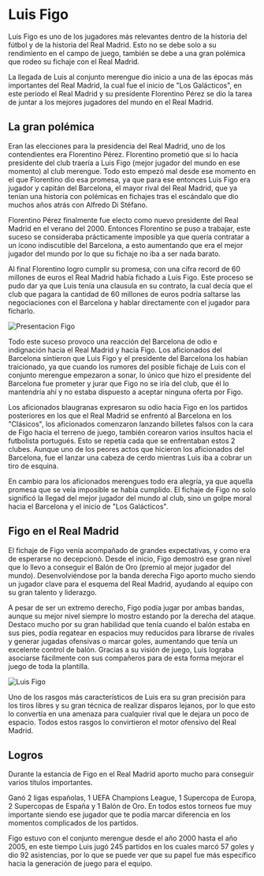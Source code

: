 # Luis Figo
Luis Figo es uno de los jugadores más relevantes dentro de la historia del fútbol y de la historia del Real Madrid. Esto no se debe solo a su rendimiento en el campo de juego, también se debe a una gran polémica que rodeo su fichaje con el Real Madrid.

La llegada de Luis al conjunto merengue dio inicio a una de las épocas más importantes del Real Madrid, la cual fue el inicio de "Los Galácticos", en este periodo el Real Madrid y su presidente Florentino Pérez se dio la tarea de juntar a los mejores jugadores del mundo en el Real Madrid.

## La gran polémica
Eran las elecciones para la presidencia del Real Madrid, uno de los contendientes era Florentino Pérez. Florentino prometió que si lo hacía presidente del club traería a Luis Figo (mejor jugador del mundo en ese momento) al club merengue. Todo esto empezó mal desde ese momento en el que Florentino dio esa promesa, ya que para ese entonces Luis Figo era jugador y capitán del Barcelona, el mayor rival del Real Madrid, que ya tenían una historia con polémicas en fichajes tras el escándalo que dio muchos años atrás con Alfredo Di Stéfano.

Florentino Pérez finalmente fue electo como nuevo presidente del Real Madrid en el verano del 2000. Entonces Florentino se puso a trabajar, este suceso se consideraba prácticamente imposible ya que quería contratar a un ícono indiscutible del Barcelona, a esto aumentando que era el mejor jugador del mundo por lo que su fichaje no iba a ser nada barato.

Al final Florentino logro cumplir su promesa, con una cifra record de 60 millones de euros el Real Madrid había fichado a Luis Figo. Este proceso se pudo dar ya que Luis tenía una clausula en su contrato, la cual decía que el club que pagara la cantidad de 60 millones de euros podría saltarse las negociaciones con el Barcelona y hablar directamente con el jugador para ficharlo.

![Presentacion Figo](https://as01.epimg.net/futbol/imagenes/2020/07/21/reportajes/1595362637_915018_1595362909_noticiareportajes_grande.jpg)

Todo este suceso provoco una reacción del Barcelona de odio e indignación hacia el Real Madrid y hacia Figo. Los aficionados del Barcelona sintieron que Luis Figo y el presidente del Barcelona los habían traicionado, ya que cuando los rumores del posible fichaje de Luis con el conjunto merengue empezaron a sonar, lo único que hizo el presidente del Barcelona fue prometer y jurar que Figo no se iría del club, que él lo mantendría ahí y no estaba dispuesto a aceptar ninguna oferta por Figo.

Los aficionados blaugranas expresaron su odio hacia Figo en los partidos posteriores en los que el Real Madrid se enfrentó al Barcelona en los "Clásicos", los aficionados comenzaron lanzando billetes falsos con la cara de Figo hacia el terreno de juego, también corearon varios insultos hacia el futbolista portugués. Esto se repetía cada que se enfrentaban estos 2 clubes. Aunque uno de los peores actos que hicieron los aficionados del Barcelona, fue el lanzar una cabeza de cerdo mientras Luis iba a cobrar un tiro de esquina.

En cambio para los aficionados merengues todo era alegría, ya que aquella promesa que se veía imposible se había cumplido. El fichaje de Figo no solo significó la llegad del mejor jugador del mundo al club, sino un golpe moral hacia el Barcelona y el inicio de "Los Galácticos".

## Figo en el Real Madrid
El fichaje de Figo venía acompañado de grandes expectativas, y como era de esperarse no decepcionó. Desde el inicio, Figo demostró ese gran nivel que lo llevo a conseguir el Balón de Oro (premio al mejor jugador del mundo). Desenvolviéndose por la banda derecha Figo aporto mucho siendo un jugador clave para el esquema del Real Madrid, ayudando al equipo con su gran talento y liderazgo.

A pesar de ser un extremo derecho, Figo podía jugar por ambas bandas, aunque su mejor nivel siempre lo mostro estando por la derecha del ataque. Destaco mucho por su gran habilidad que tenía cuando el balón estaba en sus pies, podía regatear en espacios muy reducidos para librarse de rivales y generar jugadas ofensivas o marcar goles, aumentando que tenía un excelente control de balón. Gracias a su visión de juego, Luis lograba asociarse fácilmente con sus compañeros para de esta forma mejorar el juego de toda la plantilla.

![Luis Figo](https://assets.goal.com/images/v3/blta1922b13a7d64e06/75b6f2397b10a84cf89d787134ed707221d73faf.jpg?auto=webp&format=pjpg&width=3840&quality=60)

Uno de los rasgos más característicos de Luis era su gran precisión para los tiros libres y su gran técnica de realizar disparos lejanos, por lo que esto lo convertía en una amenaza para cualquier rival que le dejara un poco de espacio. Todos estos rasgos lo convirtieron el motor ofensivo del Real Madrid.

## Logros
Durante la estancia de Figo en el Real Madrid aporto mucho para conseguir varios títulos importantes.

Ganó 2 ligas españolas, 1 UEFA Champions League, 1 Supercopa de Europa, 2 Supercopas de España y 1 Balón de Oro. En todos estos torneos fue muy importante siendo ese jugador que te podía marcar diferencia en los momentos complicados de los partidos.

Figo estuvo con el conjunto merengue desde el año 2000 hasta el año 2005, en este tiempo Luis jugó 245 partidos en los cuales marcó 57 goles y dio 92 asistencias, por lo que se puede ver que su papel fue más específico hacia la generación de juego para el equipo.